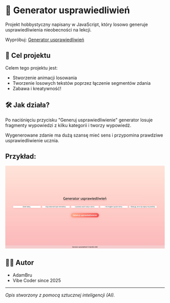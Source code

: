 # 📄 Generator usprawiedliwień

Projekt hobbystyczny napisany w JavaScript, który losowo generuje usprawiedliwienia nieobecności na lekcji.

Wypróbuj: [Generator usprawiedliwień](https://adambru.github.io/Generator-usprawiedliwien/)

## 🎯 Cel projektu

Celem tego projektu jest:
- Stworzenie animacji losowania
- Tworzenie losowych tekstów poprzez łączenie segmentów zdania
- Zabawa i kreatywność!

## 🛠️ Jak działa?

Po naciśnięciu przycisku "Generuj usprawiedliwienie" generator losuje fragmenty wypowiedzi z kilku kategorii i tworzy wypowiedź.

Wygenerowane zdanie ma dużą szansę mieć sens i przypomina prawdziwe usprawiedliwienie ucznia.

## Przykład:

<img width="860" src="https://github.com/AdamBru/Generator-usprawiedliwien/blob/main/example.jpeg" alt="Przykład">

## 🧑‍💻 Autor

*   AdamBru
*   Vibe Coder since 2025

---

_Opis stworzony z pomocą sztucznej inteligencji (AI)._